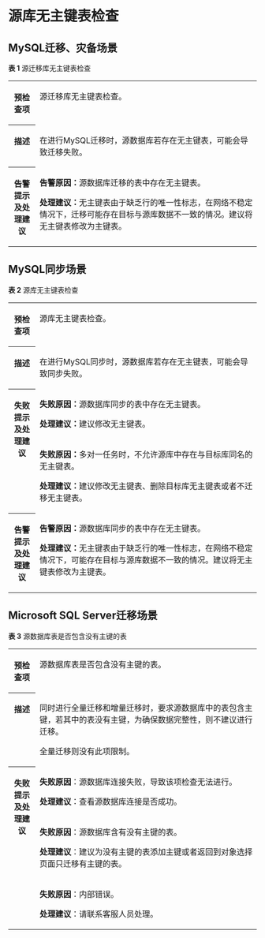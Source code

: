 # 源库无主键表检查<a name="drs_15_0020"></a>

## MySQL迁移、灾备场景<a name="section185624434491"></a>

**表 1**  源迁移库无主键表检查

<a name="table256284344910"></a>
<table><tbody><tr id="row956324344914"><th class="firstcol" valign="top" width="11%" id="mcps1.2.3.1.1"><p id="p11563194354912"><a name="p11563194354912"></a><a name="p11563194354912"></a><strong id="b11563194310496"><a name="b11563194310496"></a><a name="b11563194310496"></a>预检查项</strong></p>
</th>
<td class="cellrowborder" valign="top" width="89%" headers="mcps1.2.3.1.1 "><p id="p10563943204918"><a name="p10563943204918"></a><a name="p10563943204918"></a>源迁移库无主键表检查。</p>
</td>
</tr>
<tr id="row5563134316493"><th class="firstcol" valign="top" width="11%" id="mcps1.2.3.2.1"><p id="p13563164364911"><a name="p13563164364911"></a><a name="p13563164364911"></a><strong id="b10563204394914"><a name="b10563204394914"></a><a name="b10563204394914"></a>描述</strong></p>
</th>
<td class="cellrowborder" valign="top" width="89%" headers="mcps1.2.3.2.1 "><p id="p4563743174914"><a name="p4563743174914"></a><a name="p4563743174914"></a>在进行MySQL迁移时，源数据库若存在无主键表，可能会导致迁移失败。</p>
</td>
</tr>
<tr id="row756304384919"><th class="firstcol" valign="top" width="11%" id="mcps1.2.3.3.1"><p id="p856394384913"><a name="p856394384913"></a><a name="p856394384913"></a><strong id="b9563104334910"><a name="b9563104334910"></a><a name="b9563104334910"></a>告警提示及<strong id="b956324318499"><a name="b956324318499"></a><a name="b956324318499"></a>处理建议</strong></strong></p>
</th>
<td class="cellrowborder" valign="top" width="89%" headers="mcps1.2.3.3.1 "><p id="p14563174344915"><a name="p14563174344915"></a><a name="p14563174344915"></a><strong id="b12563643144916"><a name="b12563643144916"></a><a name="b12563643144916"></a>告警原因：</strong>源数据库迁移的表中存在无主键表。</p>
<p id="p65631043144913"><a name="p65631043144913"></a><a name="p65631043144913"></a><strong id="b1656364312492"><a name="b1656364312492"></a><a name="b1656364312492"></a>处理建议：</strong>无主键表由于缺乏行的唯一性标志，在网络不稳定情况下，迁移可能存在目标与源库数据不一致的情况。建议将无主键表修改为主键表。</p>
</td>
</tr>
</tbody>
</table>

## MySQL同步场景<a name="section834844911539"></a>

**表 2**  源库无主键表检查

<a name="table1286312219628"></a>
<table><tbody><tr id="row1333815319628"><th class="firstcol" valign="top" width="11%" id="mcps1.2.3.1.1"><p id="p16418526191940"><a name="p16418526191940"></a><a name="p16418526191940"></a><strong id="b13549013191940"><a name="b13549013191940"></a><a name="b13549013191940"></a>预检查项</strong></p>
</th>
<td class="cellrowborder" valign="top" width="89%" headers="mcps1.2.3.1.1 "><p id="p59157410191053"><a name="p59157410191053"></a><a name="p59157410191053"></a>源库无主键表检查。</p>
</td>
</tr>
<tr id="row59198819628"><th class="firstcol" valign="top" width="11%" id="mcps1.2.3.2.1"><p id="p12227812191940"><a name="p12227812191940"></a><a name="p12227812191940"></a><strong id="b42941445191940"><a name="b42941445191940"></a><a name="b42941445191940"></a>描述</strong></p>
</th>
<td class="cellrowborder" valign="top" width="89%" headers="mcps1.2.3.2.1 "><p id="p2174934014558"><a name="p2174934014558"></a><a name="p2174934014558"></a>在进行MySQL同步时，源数据库若存在无主键表，可能会导致同步失败。</p>
</td>
</tr>
<tr id="row5971331319628"><th class="firstcol" rowspan="2" valign="top" width="11%" id="mcps1.2.3.3.1"><p id="p31582987191940"><a name="p31582987191940"></a><a name="p31582987191940"></a><strong id="b15811431191940"><a name="b15811431191940"></a><a name="b15811431191940"></a>失败提示及<strong id="b117671048113514"><a name="b117671048113514"></a><a name="b117671048113514"></a>处理建议</strong></strong></p>
<p id="p199849115266"><a name="p199849115266"></a><a name="p199849115266"></a></p>
</th>
<td class="cellrowborder" valign="top" width="89%" headers="mcps1.2.3.3.1 "><p id="p8728114825516"><a name="p8728114825516"></a><a name="p8728114825516"></a><strong id="b1844335515550"><a name="b1844335515550"></a><a name="b1844335515550"></a>失败原因：</strong>源数据库同步的表中存在无主键表。</p>
<p id="p12728194805510"><a name="p12728194805510"></a><a name="p12728194805510"></a><strong id="b019935955510"><a name="b019935955510"></a><a name="b019935955510"></a>处理建议：</strong>建议修改无主键表。</p>
</td>
</tr>
<tr id="row15504124919298"><td class="cellrowborder" valign="top" headers="mcps1.2.3.3.1 "><p id="p12671165362917"><a name="p12671165362917"></a><a name="p12671165362917"></a><strong id="b667118532294"><a name="b667118532294"></a><a name="b667118532294"></a>失败原因：</strong>多对一任务时，不允许源库中存在与目标库同名的无主键表。</p>
<p id="p167111530293"><a name="p167111530293"></a><a name="p167111530293"></a><strong id="b11671653182917"><a name="b11671653182917"></a><a name="b11671653182917"></a>处理建议：</strong>建议修改无主键表、删除目标库无主键表或者不迁移无主键表。</p>
</td>
</tr>
<tr id="row62832814420"><th class="firstcol" valign="top" width="11%" id="mcps1.2.3.5.1"><p id="p2984317269"><a name="p2984317269"></a><a name="p2984317269"></a><strong id="b1537111219269"><a name="b1537111219269"></a><a name="b1537111219269"></a>告警提示及<strong id="b1537181222610"><a name="b1537181222610"></a><a name="b1537181222610"></a>处理建议</strong></strong></p>
</th>
<td class="cellrowborder" valign="top" width="89%" headers="mcps1.2.3.5.1 "><p id="p1152813114471"><a name="p1152813114471"></a><a name="p1152813114471"></a><strong id="b175281613477"><a name="b175281613477"></a><a name="b175281613477"></a>告警原因：</strong>源数据库同步的表中存在无主键表。</p>
<p id="p175282194713"><a name="p175282194713"></a><a name="p175282194713"></a><strong id="b652814115472"><a name="b652814115472"></a><a name="b652814115472"></a>处理建议：</strong>无主键表由于缺乏行的唯一性标志，在网络不稳定情况下，可能存在目标与源库数据不一致的情况。建议将无主键表修改为主键表。</p>
</td>
</tr>
</tbody>
</table>

## Microsoft SQL Server迁移场景<a name="section10831155453116"></a>

**表 3**  源数据库表是否包含没有主键的表

<a name="table176310543713"></a>
<table><tbody><tr id="row2763354677"><th class="firstcol" valign="top" width="11%" id="mcps1.2.3.1.1"><p id="p176311542715"><a name="p176311542715"></a><a name="p176311542715"></a><strong id="b157641754674"><a name="b157641754674"></a><a name="b157641754674"></a>预检查项</strong></p>
</th>
<td class="cellrowborder" valign="top" width="89%" headers="mcps1.2.3.1.1 "><p id="p17764135415714"><a name="p17764135415714"></a><a name="p17764135415714"></a>源数据库表是否包含没有主键的表。</p>
</td>
</tr>
<tr id="row187643541573"><th class="firstcol" valign="top" width="11%" id="mcps1.2.3.2.1"><p id="p18764195419710"><a name="p18764195419710"></a><a name="p18764195419710"></a><strong id="b15764145413711"><a name="b15764145413711"></a><a name="b15764145413711"></a>描述</strong></p>
</th>
<td class="cellrowborder" valign="top" width="89%" headers="mcps1.2.3.2.1 "><p id="p2050045814559"><a name="p2050045814559"></a><a name="p2050045814559"></a>同时进行全量迁移和增量迁移时，要求源数据库中的表包含主键，若其中的表没有主键，为确保数据完整性，则不建议进行迁移。</p>
<p id="p67641854275"><a name="p67641854275"></a><a name="p67641854275"></a>全量迁移则没有此项限制。</p>
</td>
</tr>
<tr id="row14764155418713"><th class="firstcol" rowspan="3" valign="top" width="11%" id="mcps1.2.3.3.1"><p id="p1776414541275"><a name="p1776414541275"></a><a name="p1776414541275"></a><strong id="b147641354077"><a name="b147641354077"></a><a name="b147641354077"></a>失败提示及<strong id="b976415419711"><a name="b976415419711"></a><a name="b976415419711"></a>处理建议</strong></strong></p>
</th>
<td class="cellrowborder" valign="top" width="89%" headers="mcps1.2.3.3.1 "><p id="p94075262407"><a name="p94075262407"></a><a name="p94075262407"></a><strong id="b16301152075914"><a name="b16301152075914"></a><a name="b16301152075914"></a>失败原因</strong>：源数据库连接失败，导致该项检查无法进行。</p>
<p id="p1859542517405"><a name="p1859542517405"></a><a name="p1859542517405"></a><strong id="b179121653617"><a name="b179121653617"></a><a name="b179121653617"></a>处理建议</strong>：查看源数据库连接是否成功。</p>
</td>
</tr>
<tr id="row7496115533916"><td class="cellrowborder" valign="top" headers="mcps1.2.3.3.1 "><p id="p2496155133913"><a name="p2496155133913"></a><a name="p2496155133913"></a><strong id="b861011425409"><a name="b861011425409"></a><a name="b861011425409"></a>失败原因</strong>：源数据库含有没有主键的表。</p>
<p id="p33561225404"><a name="p33561225404"></a><a name="p33561225404"></a><strong id="b334717163610"><a name="b334717163610"></a><a name="b334717163610"></a>处理建议</strong>：建议为没有主键的表添加主键或者返回到对象选择页面只迁移有主键的表。</p>
</td>
</tr>
<tr id="row4461632619628"><td class="cellrowborder" valign="top" headers="mcps1.2.3.3.1 "><p id="p4923183064013"><a name="p4923183064013"></a><a name="p4923183064013"></a><strong id="b164530441405"><a name="b164530441405"></a><a name="b164530441405"></a>失败原因</strong>：内部错误。</p>
<p id="p972033113403"><a name="p972033113403"></a><a name="p972033113403"></a><strong id="b14237819133615"><a name="b14237819133615"></a><a name="b14237819133615"></a>处理建议</strong>：请联系客服人员处理。</p>
</td>
</tr>
</tbody>
</table>


